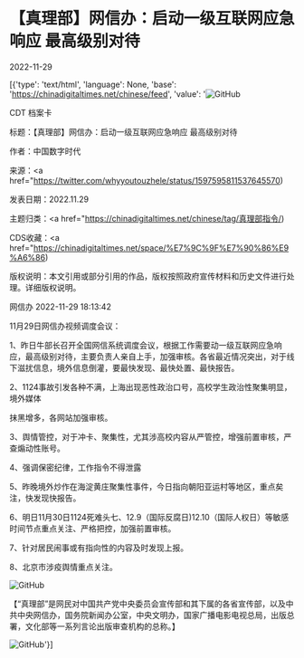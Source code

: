 # 【真理部】网信办：启动一级互联网应急响应 最高级别对待

2022-11-29

[{'type': 'text/html', 'language': None, 'base': 'https://chinadigitaltimes.net/chinese/feed', 'value': '![GitHub](https://chinadigitaltimes.net/chinese/files/2022/02/cdt-sm.jpg)

CDT 档案卡

标题：【真理部】网信办：启动一级互联网应急响应 最高级别对待

作者：中国数字时代

来源：<a href="https://twitter.com/whyyoutouzhele/status/1597595811537645570)

发表日期：2022.11.29

主题归类：<a href="https://chinadigitaltimes.net/chinese/tag/真理部指令/)

CDS收藏：<a href="https://chinadigitaltimes.net/space/%E7%9C%9F%E7%90%86%E9%A6%86)

版权说明：本文引用或部分引用的作品，版权按照政府宣传材料和历史文件进行处理。详细版权说明。





网信办 2022-11-29 18:13:42

11月29日网信办视频调度会议：

1、昨日牛部长召开全国网信系统调度会议，根据工作需要动一级互联网应急响应，最高级别对待，主要负责人亲自上手，加强审核。各省最近情况突出，对于线下滋扰信息，境外信息倒灌，要最快发现、最快处置、最快报告。

2、1124事故引发各种不满，上海出现恶性政治口号，高校学生政治性聚集明显，境外媒体

抹黑增多，各网站加强审核。

3、舆情管控，对于冲卡、聚集性，尤其涉高校内容从严管控，增强前置审核，严查煽动性账号。

4、强调保密纪律，工作指令不得泄露

5、昨晚境外炒作在海淀黄庄聚集性事件，今日指向朝阳亚运村等地区，重点矣注，快发现快报告。

6、明日11月30日1124死难头七、12.9（国际反腐日)12.10（国际人权日）等敏感时间节点重点关注、严格把控，加强前置审核。

7、针对居民闹事或有指向性的内容及时发现上报。

8、北京市涉疫舆情重点关注。

![GitHub](https://chinadigitaltimes.net/chinese/files/2022/11/FivI78PXkAQWuUE.png)

【“真理部”是网民对中国共产党中央委员会宣传部和其下属的各省宣传部，以及中共中央网信办，国务院新闻办公室，中央文明办，国家广播电影电视总局，出版总署，文化部等一系列言论出版审查机构的总称。】

![GitHub](https://chinadigitaltimes.net/chinese/files/2011/10/zhenlibu2.jpg)'}]